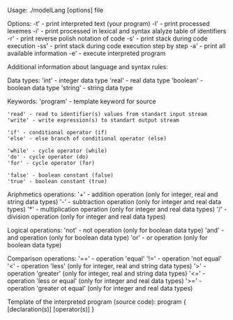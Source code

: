 Usage:
  ./modelLang [options] file

Options:
-t' - print interpreted text (your program)
-l' - print processed lexemes
-i' - print processed in lexical and syntax alalyze table of identifiers
-r' - print reverse polish notation of code
-s' - print stack during code execution
-ss' - print stack during code execution step by step
-a' - print all available information
-e' - execute interpreted program


Additional information about language and syntax rules:

Data types:
    'int' - integer data type
    'real' - real data type
    'boolean' - boolean data type
    'string' - string data type

Keywords:
    'program' - template keyword for source

    'read' - read to identifier(s) values from standart input stream
    'write' - write expression(s) to standart output stream

    'if' - conditional operator (if)
    'else' - else branch of conditional operator (else)

    'while' - cycle operator (while)
    'do' - cycle operator (do)
    'for' - cycle operator (for)

    'false' - boolean constant (false)
    'true' - boolean constant (true)

Ariphmetics operations:
    '+' - addition operation (only for integer, real and string data types)
    '-' - subtraction operation (only for integer and real data types)
    '*' - multiplication operation (only for integer and real data types)
    '/' - division operation (only for integer and real data types)

Logical operations:
    'not' - not operation (only for boolean data type)
    'and' - and operation (only for boolean data type)
    'or' - or operation (only for boolean data type)

Comparison operations:
    '==' - operation 'equal'
    '!=' - operation 'not equal'
    '<' - operation 'less' (only for integer, real and string data types)
    '>' - operation 'greater' (only for integer, real and string data types)
    '<=' - operation 'less or equal' (only for integer and real data types)
    '>=' - operation 'greater ot equal' (only for integer and real data types)

Template of the interpreted program (source code):
  program {
      [declaration(s)]
      [operator(s)]
  }
